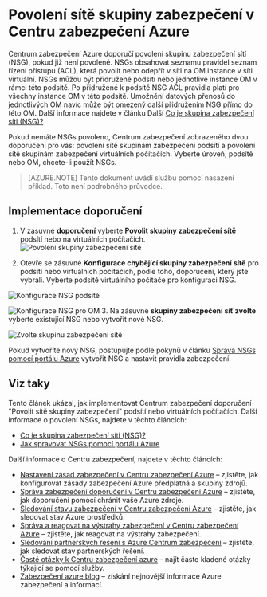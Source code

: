 <properties
   pageTitle="Povolení sítě skupiny zabezpečení v Centru zabezpečení Azure | Microsoft Azure"
   description="V tomto dokumentu se dozvíte, jak implementovat Azure Centrum zabezpečení doporučení **Povolit skupiny zabezpečení sítě**."
   services="security-center"
   documentationCenter="na"
   authors="TerryLanfear"
   manager="MBaldwin"
   editor=""/>

<tags
   ms.service="security-center"
   ms.devlang="na"
   ms.topic="article"
   ms.tgt_pltfrm="na"
   ms.workload="na"
   ms.date="07/29/2016"
   ms.author="terrylan"/>

# <a name="enable-network-security-groups-in-azure-security-center"></a>Povolení sítě skupiny zabezpečení v Centru zabezpečení Azure

Centrum zabezpečení Azure doporučí povolení skupinu zabezpečení sítí (NSG), pokud již není povolené. NSGs obsahovat seznamu pravidel seznam řízení přístupu (ACL), která povolit nebo odepřít v síti na OM instance v síti virtuální. NSGs můžou být přidružené podsítí nebo jednotlivé instance OM v rámci této podsítě. Po přidružené k podsítě NSG ACL pravidla platí pro všechny instance OM v této podsítě. Umožnění datových přenosů do jednotlivých OM navíc může být omezený další přidružením NSG přímo do této OM. Další informace najdete v článku Další [Co je skupina zabezpečení síti (NSG)?](../virtual-network/virtual-networks-nsg.md)

Pokud nemáte NSGs povoleno, Centrum zabezpečení zobrazeného dvou doporučení pro vás: povolení sítě skupinám zabezpečení podsítí a povolení sítě skupinám zabezpečení virtuálních počítačích. Vyberte úroveň, podsítě nebo OM, chcete-li použít NSGs.


> [AZURE.NOTE] Tento dokument uvádí službu pomocí nasazení příklad.  Toto není podrobného průvodce.

## <a name="implement-the-recommendation"></a>Implementace doporučení

1. V zásuvné **doporučení** vyberte **Povolit skupiny zabezpečení sítě** podsítí nebo na virtuálních počítačích.
![Povolení skupiny zabezpečení sítě][1]

2. Otevře se zásuvné **Konfigurace chybějící skupiny zabezpečení sítě** pro podsítí nebo virtuálních počítačích, podle toho, doporučení, který jste vybrali. Vyberte podsítě virtuálního počítače pro konfiguraci NSG.

  ![Konfigurace NSG podsítě][2]

  ![Konfigurace NSG pro OM][3]
3. Na zásuvné **skupiny zabezpečení síť zvolte** vyberte existující NSG nebo vytvořit nové NSG.

  ![Zvolte skupinu zabezpečení sítě][4]

Pokud vytvoříte nový NSG, postupujte podle pokynů v článku [Správa NSGs pomocí portálu Azure](../virtual-network/virtual-networks-create-nsg-arm-pportal.md) vytvořit NSG a nastavit pravidla zabezpečení.

## <a name="see-also"></a>Viz taky

Tento článek ukázal, jak implementovat Centrum zabezpečení doporučení "Povolit sítě skupiny zabezpečení" podsítí nebo virtuálních počítačích. Další informace o povolení NSGs, najdete v těchto článcích:

- [Co je skupina zabezpečení síti (NSG)?](../virtual-network/virtual-networks-nsg.md)
- [Jak spravovat NSGs pomocí portálu Azure](../virtual-network/virtual-networks-create-nsg-arm-pportal.md)

Další informace o Centru zabezpečení, najdete v těchto článcích:

- [Nastavení zásad zabezpečení v Centru zabezpečení Azure](security-center-policies.md) – zjistěte, jak konfigurovat zásady zabezpečení Azure předplatná a skupiny zdrojů.
- [Správa zabezpečení doporučení v Centru zabezpečení Azure](security-center-recommendations.md) – zjistěte, jak doporučení pomocí chránit vaše Azure zdroje.
- [Sledování stavu zabezpečení v Centru zabezpečení Azure](security-center-monitoring.md) – zjistěte, jak sledovat stav Azure prostředků.
- [Správa a reagovat na výstrahy zabezpečení v Centru zabezpečení Azure](security-center-managing-and-responding-alerts.md) – zjistěte, jak reagovat na výstrahy zabezpečení.
- [Sledování partnerských řešení s Azure Centrum zabezpečení](security-center-partner-solutions.md) – zjistěte, jak sledovat stav partnerských řešení.
- [Časté otázky k Centru zabezpečení azure](security-center-faq.md) – najít často kladené otázky týkající se pomocí služby.
- [Zabezpečení azure blog](http://blogs.msdn.com/b/azuresecurity/) – získání nejnovější informace Azure zabezpečení a informací.

<!--Image references-->
[1]: ./media/security-center-enable-nsg/enable-nsg.png
[2]:./media/security-center-enable-nsg/configure-nsg-for-subnet.png
[3]: ./media/security-center-enable-nsg/configure-nsg-for-vm.png
[4]: ./media/security-center-enable-nsg/choose-nsg.png
